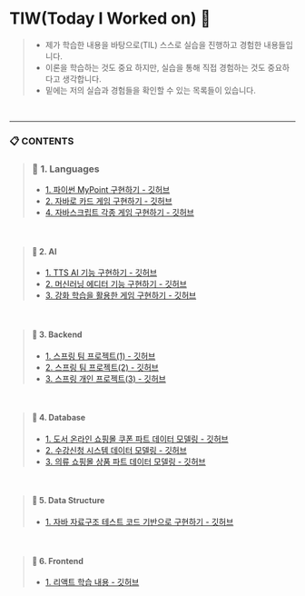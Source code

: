 
# TIW(Today I Worked on) 🌱

> - 제가 학습한 내용을 바탕으로(TIL) 스스로 실습을 진행하고 경험한 내용들입니다.
> - 이론을 학습하는 것도 중요 하지만, 실습을 통해 직접 경험하는 것도 중요하다고 생각합니다.
> - 밑에는 저의 실습과 경험들을 확인할 수 있는 목록들이 있습니다.

<br>

<hr>

### 📋 CONTENTS
> ### 📌 1. Languages
> - [1. 파이썬 MyPoint 구현하기 - 깃허브](https://github.com/jongheonleee/hello_my_python)
> - [2. 자바로 카드 게임 구현하기 - 깃허브](https://yeoneul-tech.tistory.com/category/Java)
> - [4. 자바스크립트 각종 게임 구현하기 - 깃허브](https://yeoneul-tech.tistory.com/category/JavaScript)

<br>

> #### 📌 2. AI
> - [1. TTS AI 기능 구현하기 - 깃허브]()
> - [2. 머신러닝 에디터 기능 구현하기 - 깃허브]()
> - [3. 강화 학습을 활용한 게임 구현하기 - 깃허브]()

<br> 

> #### 📌 3. Backend
> - [1. 스프링 팀 프로젝트(1) - 깃허브]()
> - [2. 스프링 팀 프로젝트(2) - 깃허브]()
> - [3. 스프링 개인 프로젝트(3) - 깃허브]()

<br> 

> #### 📌 4. Database
> - [1. 도서 온라인 쇼핑몰 쿠폰 파트 데이터 모델링 - 깃허브]()
> - [2. 수강신청 시스템 데이터 모델링 - 깃허브]()
> - [3. 의류 쇼핑몰 상품 파트 데이터 모델링 - 깃허브]()


<br> 

> #### 📌 5. Data Structure
> - [1. 자바 자료구조 테스트 코드 기반으로 구현하기 - 깃허브]()


<br> 

> #### 📌 6. Frontend
> - [1. 리액트 학습 내용 - 깃허브]()

